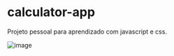 # calculator-app

Projeto pessoal para aprendizado com javascript e css.

![image](https://user-images.githubusercontent.com/62210542/202793160-6eb85f29-5433-40b8-9fc8-672fa1b50f0d.png)
